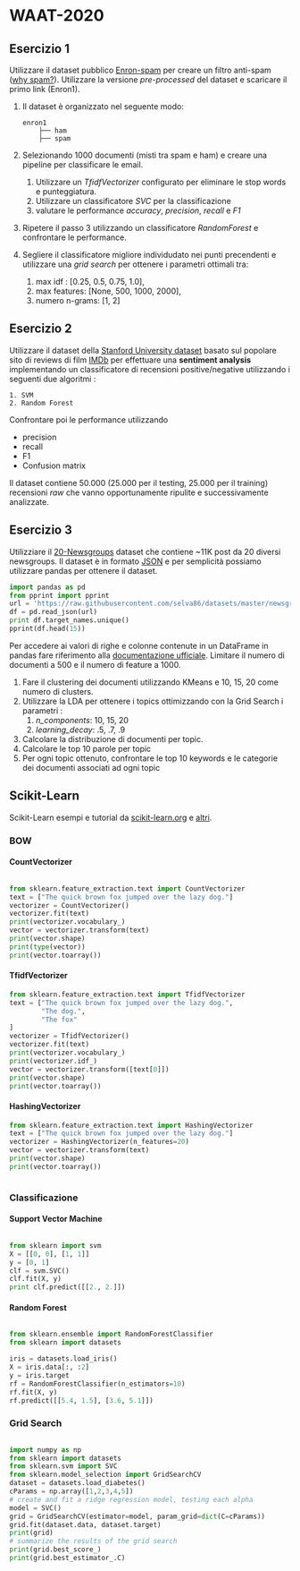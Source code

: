 # WAAT-2020


## Esercizio 1

Utilizzare il dataset pubblico [Enron-spam](http://www2.aueb.gr/users/ion/data/enron-spam/) per
creare un filtro anti-spam ([why spam?](https://www.youtube.com/watch?v=9OVKXIfrGJE&t=27s)). 
Utilizzare la versione _pre-processed_ del dataset e scaricare il primo link (Enron1).

1. Il dataset è organizzato nel seguente modo:

    ```
    enron1
        ├── ham
        ├── spam
    ```

3. Selezionando 1000 documenti (misti tra spam e ham) e creare una pipeline per classificare le email.
    1. Utilizzare un *TfidfVectorizer* configurato per eliminare le stop words e punteggiatura.
    2. Utilizzare un classificatore *SVC* per la classificazione
    3. valutare le performance _accuracy_, _precision_, _recall_ e _F1_
    
4. Ripetere il passo 3 utilizzando un classificatore *RandomForest* e confrontare le performance.

5. Segliere il classificatore migliore individudato nei punti precendenti e utilizzare una *grid search* per 
ottenere i parametri ottimali tra:
    1. max idf : [0.25, 0.5, 0.75, 1.0],
    2. max features: [None, 500, 1000, 2000],
    3. numero n-grams: [1, 2]

## Esercizio 2

Utilizzare il dataset della [Stanford University dataset](https://ai.stanford.edu/~amaas/data/sentiment/) basato sul 
popolare sito di reviews di film [IMDb](https://www.imdb.com/) per effettuare una __sentiment analysis__ implementando 
un classificatore di recensioni positive/negative utilizzando i seguenti due algoritmi :

    1. SVM
    2. Random Forest

Confrontare poi le performance utilizzando
   - precision
   - recall
   - F1
   - Confusion matrix

Il dataset contiene 50.000 (25.000 per il testing, 25.000 per il training) recensioni _raw_ che 
vanno opportunamente ripulite e successivamente analizzate.



## Esercizio 3

Utilizziare il [20-Newsgroups](https://raw.githubusercontent.com/selva86/datasets/master/newsgroups.json) dataset
che contiene ~11K post da 20 diversi newsgroups. Il dataset è in formato [JSON](https://it.wikipedia.org/wiki/JavaScript_Object_Notation)
e per semplicità possiamo utilizzare pandas per ottenere il dataset.

```python
import pandas as pd
from pprint import pprint
url = 'https://raw.githubusercontent.com/selva86/datasets/master/newsgroups.json'
df = pd.read_json(url)
print df.target_names.unique() 
pprint(df.head(15))
```
Per accedere ai valori di righe e colonne contenute in un DataFrame in pandas fare riferimento
alla [documentazione ufficiale](https://pandas.pydata.org/pandas-docs/stable/user_guide/indexing.html).
Limitare il numero di documenti a 500 e il numero di feature a 1000.

1. Fare il clustering dei documenti utilizzando KMeans e 10, 15, 20 come numero di clusters.
2. Utilizzare la LDA per ottenere i topics ottimizzando con la Grid Search i parametri :
    1. _n_components_: 10, 15, 20
    2. _learning_decay_: .5, .7, .9
3. Calcolare la distribuzione di documenti per topic.
4. Calcolare le top 10 parole per topic
5. Per ogni topic ottenuto, confrontare le top 10 keywords e le categorie dei documenti associati ad
ogni topic





## Scikit-Learn

Scikit-Learn esempi e tutorial da [scikit-learn.org](http://scikit-learn.org/stable/tutorial/index.html) e [altri](https://www.machinelearningplus.com/nlp/topic-modeling-python-sklearn-examples/).

### BOW

#### CountVectorizer

```python

from sklearn.feature_extraction.text import CountVectorizer
text = ["The quick brown fox jumped over the lazy dog."]
vectorizer = CountVectorizer()
vectorizer.fit(text)
print(vectorizer.vocabulary_)
vector = vectorizer.transform(text)
print(vector.shape)
print(type(vector))
print(vector.toarray())

```

#### TfidfVectorizer

```python
from sklearn.feature_extraction.text import TfidfVectorizer
text = ["The quick brown fox jumped over the lazy dog.",
        "The dog.",
        "The fox"
]
vectorizer = TfidfVectorizer()
vectorizer.fit(text)
print(vectorizer.vocabulary_)
print(vectorizer.idf_)
vector = vectorizer.transform([text[0]])
print(vector.shape)
print(vector.toarray())

```


#### HashingVectorizer

```python
from sklearn.feature_extraction.text import HashingVectorizer
text = ["The quick brown fox jumped over the lazy dog."]
vectorizer = HashingVectorizer(n_features=20)
vector = vectorizer.transform(text)
print(vector.shape)
print(vector.toarray())



```

### Classificazione

#### Support Vector Machine

```python

from sklearn import svm
X = [[0, 0], [1, 1]]
y = [0, 1]
clf = svm.SVC()
clf.fit(X, y)
print clf.predict([[2., 2.]])

```

#### Random Forest

```python

from sklearn.ensemble import RandomForestClassifier
from sklearn import datasets

iris = datasets.load_iris()
X = iris.data[:, :2]
y = iris.target
rf = RandomForestClassifier(n_estimators=10)
rf.fit(X, y)
rf.predict([[5.4, 1.5], [3.6, 5.1]])

```

### Grid Search

```python

import numpy as np
from sklearn import datasets
from sklearn.svm import SVC
from sklearn.model_selection import GridSearchCV
dataset = datasets.load_diabetes()
cParams = np.array([1,2,3,4,5])
# create and fit a ridge regression model, testing each alpha
model = SVC()
grid = GridSearchCV(estimator=model, param_grid=dict(C=cParams))
grid.fit(dataset.data, dataset.target)
print(grid)
# summarize the results of the grid search
print(grid.best_score_)
print(grid.best_estimator_.C)
```

